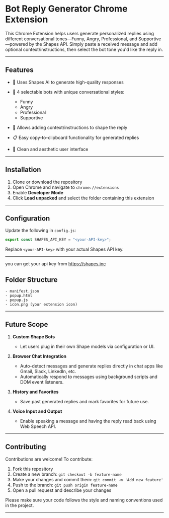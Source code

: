 # Bot Reply Generator Chrome Extension

This Chrome Extension helps users generate personalized replies using different conversational tones—Funny, Angry, Professional, and Supportive—powered by the Shapes API. Simply paste a received message and add optional context/instructions, then select the bot tone you'd like the reply in.

---

## Features

* 🧠 Uses Shapes AI to generate high-quality responses
* 🤖 4 selectable bots with unique conversational styles:

  * Funny
  * Angry
  * Professional
  * Supportive
* 📝 Allows adding context/instructions to shape the reply
* 📋 Easy copy-to-clipboard functionality for generated replies
* 🧼 Clean and aesthetic user interface

---

## Installation

1. Clone or download the repository
2. Open Chrome and navigate to `chrome://extensions`
3. Enable **Developer Mode**
4. Click **Load unpacked** and select the folder containing this extension

---

## Configuration

Update the following in `config.js`:

```js
export const SHAPES_API_KEY = "<your-API-key>";
```

Replace `<your-API-key>` with your actual Shapes API key.

---
you can get your api key from https://shapes.inc

## Folder Structure

```
- manifest.json
- popup.html
- popup.js
- icon.png (your extension icon)
```

---

## Future Scope

1. **Custom Shape Bots**

   * Let users plug in their own Shape models via configuration or UI.

2. **Browser Chat Integration**

   * Auto-detect messages and generate replies directly in chat apps like Gmail, Slack, LinkedIn, etc.
   * Automatically respond to messages using background scripts and DOM event listeners.

3. **History and Favorites**

   * Save past generated replies and mark favorites for future use.

4. **Voice Input and Output**

   * Enable speaking a message and having the reply read back using Web Speech API.

---

## Contributing

Contributions are welcome! To contribute:

1. Fork this repository
2. Create a new branch: `git checkout -b feature-name`
3. Make your changes and commit them: `git commit -m 'Add new feature'`
4. Push to the branch: `git push origin feature-name`
5. Open a pull request and describe your changes

Please make sure your code follows the style and naming conventions used in the project.

---

